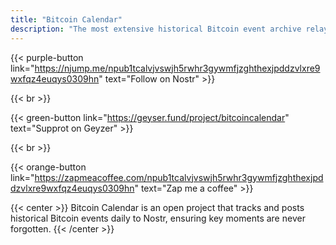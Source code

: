 ```yaml
---
title: "Bitcoin Calendar"
description: "The most extensive historical Bitcoin event archive relaying every Bitcoin milestone to Nostr"
---
```


{{< purple-button link="https://njump.me/npub1tcalvjvswjh5rwhr3gywmfjzghthexjpddzvlxre9wxfqz4euqys0309hn" text="Follow on Nostr" >}}

{{< br >}}

{{< green-button link="https://geyser.fund/project/bitcoincalendar" text="Supprot on Geyzer" >}}

{{< br >}}

{{< orange-button link="https://zapmeacoffee.com/npub1tcalvjvswjh5rwhr3gywmfjzghthexjpddzvlxre9wxfqz4euqys0309hn" text="Zap me a coffee" >}}

{{< center >}}
Bitcoin Calendar is an open project that tracks and posts historical Bitcoin events daily to Nostr, ensuring key moments are never forgotten.
{{< /center >}}
